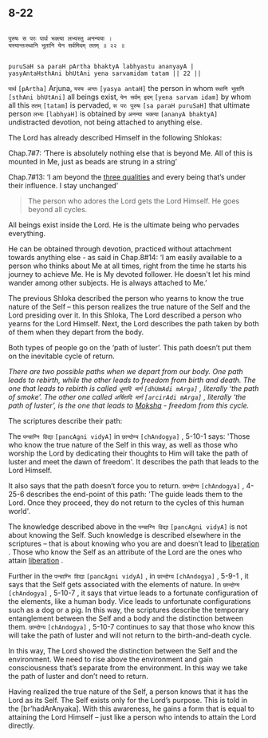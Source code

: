 ## 8-22


```shloka-sa

पुरुषः स परः पार्थ भक्त्या लभ्यस्तु अनन्यया ।
यस्यान्तःस्थानि भूतानि येन सर्वमिदम् ततम् ॥ २२ ॥

```
```shloka-sa-hk

puruSaH sa paraH pArtha bhaktyA labhyastu ananyayA |
yasyAntaHsthAni bhUtAni yena sarvamidam tatam || 22 ||

```
`पार्थ` `[pArtha]` Arjuna, `यस्य अन्तः` `[yasya antaH]` the person in whom `स्थानि भूतानि` `[sthAni bhUtAni]` all beings exist, `येन सर्वम् इदम्` `[yena sarvam idam]` by whom all this `ततम्` `[tatam]` is pervaded, `स परः पुरुषः` `[sa paraH puruSaH]` that ultimate person `लभ्यः` `[labhyaH]` is obtained by `अनन्या भक्त्या` `[ananyA bhaktyA]` undistracted devotion, not being attached to anything else.

The Lord has already described Himself in the following Shlokas:

Chap.7#7: ‘There is absolutely nothing else that is beyond Me. All of this is mounted in Me, just as beads are strung in a string’

Chap.7#13: ‘I am beyond the 
[three qualities](14-22.md#satva_rajas_tamas_effects)
 and every being that’s under their influence. I stay unchanged’



<a name='applnote_142'></a>
> The person who adores the Lord gets the Lord Himself. He goes beyond all cycles.



All beings exist inside the Lord. He is the ultimate being who pervades everything. 

He can be obtained through devotion, practiced without attachment towards anything else - as said in Chap.8#14: ‘I am easily available to a person who thinks about Me at all times, right from the time he starts his journey to achieve Me. He is My devoted follower. He doesn't let his mind wander among other subjects. He is always attached to Me.’

The previous Shloka described the person who yearns to know the true nature of the Self – this person realizes the true nature of the Self and the Lord presiding over it. In this Shloka, The Lord described a person who yearns for the Lord Himself. Next, the Lord describes the path taken by both of them when they depart from the body.

Both types of people go on the ‘path of luster’. This path doesn’t put them on the inevitable cycle of return.

<a name='archiradi_dhumadi'></a>

_There are two possible paths when we depart from our body. One path leads to rebirth, while the other leads to freedom from birth and death. The one that leads to rebirth is called 
`धूमादि मार्ग` `[dhUmAdi mArga]` ,
literally ‘the path of smoke’. The other one called 
`अर्चिरादि मार्ग` `[arcirAdi mArga]` ,
literally ‘the path of luster’, is the one that leads to 
[Moksha](Back-to-Basics.md#Moksha) - freedom from this cycle._

The scriptures describe their path:

The 
`पन्चाग्नि विद्या` `[pancAgni vidyA]`
 in 
`छान्दोग्य` `[chAndogya]` , 5-10-1
 says: 'Those who know the true nature of the Self in this way, as well as those who worship the Lord by dedicating their thoughts to Him will take the path of luster and meet the dawn of freedom'. It describes the path that leads to the Lord Himself. 

It also says that the path doesn’t force you to return. 
`छान्दोग्य` `[chAndogya]` , 4-25-6
 describes the end-point of this path: 'The guide leads them to the Lord. Once they proceed, they do not return to the cycles of this human world'.

The knowledge described above in the 
`पन्चाग्नि विद्या` `[pancAgni vidyA]`
 is not about knowing the Self. Such knowledge is described elsewhere in the scriptures – that is about knowing who you are and doesn’t lead to 
[liberation](Back-to-Basics.md#Moksha)
. Those who know the Self as an attribute of the Lord are the ones who attain 
[liberation](Back-to-Basics.md#Moksha)
.

Further in the 
`पन्चाग्नि विद्या` `[pancAgni vidyA]` ,
in 
`छान्दोग्य` `[chAndogya]` , 5-9-1
, it says that the Self gets associated with the elements of nature. In 
`छान्दोग्य` `[chAndogya]` , 5-10-7
, it says that virtue leads to a fortunate configuration of the elements, like a human body. Vice leads to unfortunate configurations such as a dog or a pig. In this way, the scriptures describe the temporary entanglement between the Self and a body and the distinction between them. 
`छान्दोग्य` `[chAndogya]` , 5-10-7
 continues to say that those who know this will take the path of luster and will not return to the birth-and-death cycle.

In this way, The Lord showed the distinction between the Self and the environment. We need to rise above the environment and gain consciousness that’s separate from the environment. In this way we take the path of luster and don’t need to return.

Having realized the true nature of the Self, a person knows that it has the Lord as its Self. The Self exists only for the Lord’s purpose. This is told in the [br’hadArAnyaka]. With this awareness, he gains a form that is equal to attaining the Lord Himself – just like a person who intends to attain the Lord directly.


